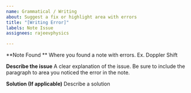 ```yaml
---
name: Grammatical / Writing
about: Suggest a fix or highlight area with errors
title: "[Writing Error]"
labels: Note Issue
assignees: rajeevphysics

---
```


**Note Found **
Where you found a note with errors. Ex. Doppler Shift

**Describe the issue**
A clear explanation of the issue. Be sure to include the paragraph to area you noticed the error in the note.

**Solution (If applicable)**
Describe a solution
